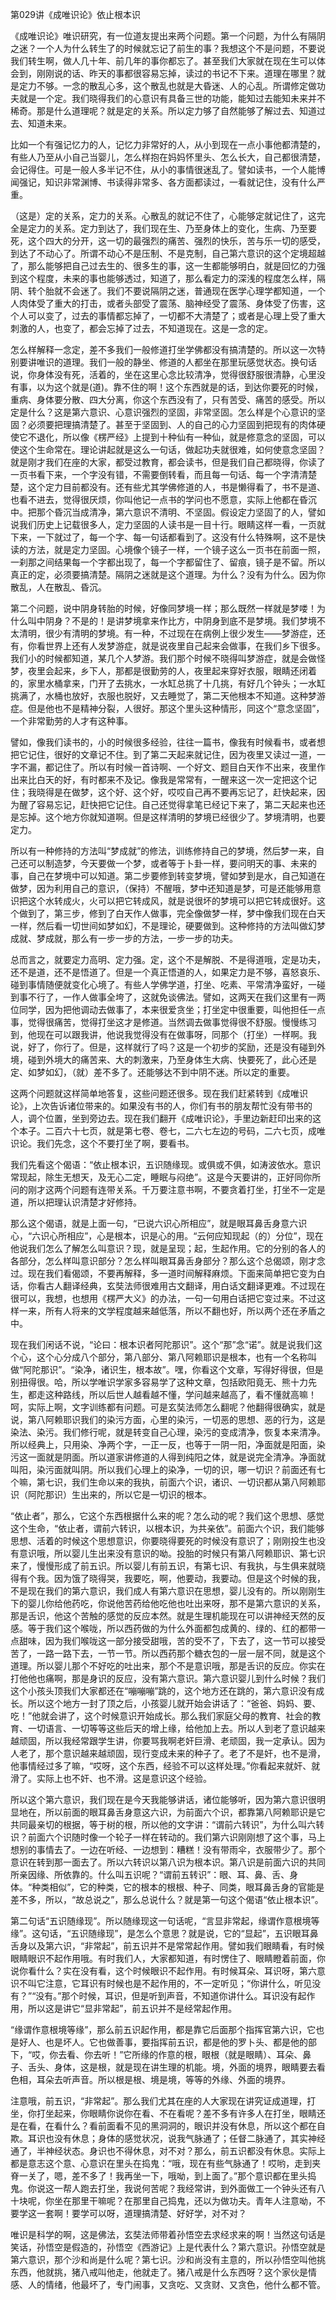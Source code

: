   

第029讲《成唯识论》依止根本识

《成唯识论》唯识研究，有一位道友提出来两个问题。第一个问题，为什么有隔阴之迷？一个人为什么转生了的时候就忘记了前生的事？我想这个不是问题，不要说我们转生啊，做人几十年、前几年的事你都忘了。甚至我们大家就在现在生可以体会到，刚刚说的话、昨天的事都很容易忘掉，读过的书记不下来。道理在哪里？就是定力不够。一念的散乱心多，这个散乱也就是大昏迷、人的心乱。所谓修定做功夫就是一个定。我们晓得我们的心意识有具备三世的功能，能知过去能知未来并不稀奇。那是什么道理呢？就是定的关系。所以定力够了自然能够了解过去、知道过去、知道未来。

比如一个有强记忆力的人，记忆力非常好的人，从小到现在一点小事他都清楚的，有些人乃至从小自己当婴儿，怎么样抱在妈妈怀里头、怎么长大，自己都很清楚，会记得住。可是一般人多半记不住，从小的事情很迷乱了。譬如读书，一个人能博闻强记，知识非常渊博、书读得非常多、各方面都读过，一看就记住，没有什么严重。

（这是）定的关系，定力的关系。心散乱的就记不住了，心能够定就记住了，这完全是定力的关系。定力到达了，我们现在生、乃至身体上的变化，生病、乃至要死，这个四大的分开，这一切的最强烈的痛苦、强烈的快乐，苦与乐一切的感受，到达了不动心了。所谓不动心不是压制、不是克制，自己第六意识的这个定境超越了，那么能够把自己过去生的、很多生的事，这一生都能够明白，就是回忆的力强到这个程度，未来的事也能够透过，知道了，那么看定力的深浅的程度怎么样，隔阴、转个胎就不会迷了。我们不要说隔阴之迷，普通现在医学心理学都知道，一个人肉体受了重大的打击，或者头部受了震荡、脑神经受了震荡、身体受了伤害，这个人可以变了，过去的事情都忘掉了，一切都不大清楚了；或者是心理上受了重大刺激的人，也变了，都会忘掉了过去，不知道现在。这是一念的定。

怎么样解释一念定，差不多我们一般修道打坐学佛都没有搞清楚的。所以这一次特别要讲唯识的道理。我们一般的静坐、修道的人都坐在那里玩感觉状态。换句话说，你身体没有死，活着的，坐在这里心念比较清净，觉得很舒服很清静，心里没有事，以为这个就是(道)。靠不住的啊！这个东西就是的话，到达你要死的时候，重病、身体要分散、四大分离，你这个东西没有了，只有苦受、痛苦的感受。所以定是什么？这是第六意识、心意识强烈的坚固，非常坚固。怎么样是个心意识的坚固？必须要把理搞清楚了。甚至于坚固到、人的自己的心力坚固到把现有的肉体硬使它不退化，所以像《楞严经》上提到十种仙有一种仙，就是修意念的坚固，可以使这个生命常在。理论讲起就是这么一句话，做起功夫就很难，如何使意念坚固？就是刚才我们在座的大家，都受过教育，都会读书，但是我们自己都晓得，你读了一页书看下来，一个字没有错，不需要倒转看，而且每一句话、每一个字清清楚楚，这个定力目前都没有。还有些尤其学佛修道的人，书是懒得看了，书不是道、也看不进去，觉得很厌烦，你叫他记一点书的学问也不愿意，实际上他都在昏沉中。把那个昏沉当成清净，第六意识不清明、不坚固。假设定力坚固了的人，譬如说我们历史上记载很多人，定力坚固的人读书是一目十行。眼睛这样一看，一页就下来，一下就过了，每一个字、每一句话都看到了。这没有什么特殊啊，这不是快读的方法，就是定力坚固。心境像个镜子一样，一个镜子这么一页书在前面一照，一刹那之间结果每一个字都出现了，每一个字都留住了、留痕，镜子是不留。所以真正的定，必须要搞清楚。隔阴之迷就是这个道理。为什么？没有为什么。因为你散乱，人在散乱、昏沉。

第二个问题，说中阴身转胎的时候，好像同梦境一样；那么既然一样就是梦喽！为什么叫中阴身？不是的！是讲梦境拿来作比方，中阴身到底不是梦境。我们梦境不太清明，很少有清明的梦境。有一种，不过现在在病例上很少发生——梦游症，还有，你看世界上还有人发梦游症，就是说夜里自己起来会做事，在我们乡下很多。我们小的时候都知道，某几个人梦游。我们那个时候不晓得叫梦游症，就是会做怪梦，夜里会起来，乡下人，那都是很勤劳的人，夜里起来穿好衣服，眼睛还闭着的，家里水桶拿来，门开了去挑水，一水缸总挑了十几挑，有好几个钟头；一水缸挑满了，水桶也放好，衣服也脱好，又去睡觉了，第二天他根本不知道。这种梦游症。但是他也不是精神分裂，人很好。那这个里头这种情形，同这个“意念坚固”，一个非常勤劳的人才有这种事。

譬如，像我们读书的，小的时候很多经验，往往一篇书，像我有时候看书，或者想把它记住，很好的文章记不住。到了第二天起来就记住，因为夜里又读过一道，一字不漏，都记住了。所以有时候一首诗啊、一个好文、题目白天作不出来，夜里作出来比白天的好，有时都来不及记。像我是常常有，一醒来这一次一定把这个记住；我晓得是在做梦，这个好、这个好，哎哎自己再不要再忘记了，赶快起来，因为醒了容易忘记，赶快把它记住。自己还觉得拿笔已经记下来了，第二天起来也还是忘掉。这个地方你就知道啊。但是这样清明的梦境已经很少了。梦境清明，也要定力。

所以有一种修持的方法叫“梦成就”的修法，训练修持自己的梦境，然后梦一来，自己还可以制造梦，今天要做一个梦，或者等于卜卦一样，要问明天的事、未来的事，自己在梦境中可以知道。第二步要修到转变梦境，譬如梦到是水，自己知道在做梦，因为利用自己的意识，（保持）不醒哦，梦中还知道是梦，可是还能够用意识把这个水转成火，火可以把它转成风，就是说很坏的梦境可以把它转成很好。这个做到了，第三步，修到了白天作人做事，完全像做梦一样，梦中像我们现在白天一样，然后看一切世间如梦如幻，不是理论，硬要做到。这种修持的方法叫做幻梦成就、梦成就，那么有一步一步的方法，一步一步的功夫。

总而言之，就要定力高明、定力强。定，这个不是解脱、不是得道哦，定是功夫，还不是道，还不是悟道了。但是一个真正悟道的人，如果定力是不够，喜怒哀乐、碰到事情随便就变化心境了。有些人学佛学道，打坐、吃素、平常清净蛮好，一碰到事不行了，一作人做事全垮了，这就免谈佛法。譬如，这两天在我们这里有一两位同学，因为把他调动去做事了，本来很爱贪坐；打坐定中很重要，叫他担任一点事，觉得很痛苦，觉得打坐这才是修道。当然调去做事觉得很不舒服。慢慢练习到，他现在可以跟我讲，他说我觉得没有在做事呀，同那个（打坐）一样啊。我说，好了，你行了。但是，这样就行了吗？这是一个初步的奖励，还是没有碰到外境，碰到外境大的痛苦来、大的刺激来，乃至身体生大病、快要死了，此心还是定、如梦如幻，（就）差不多了。还能够达不到中阴不迷。所以定的重要。

这两个问题就这样简单地答复，这些问题还很多。现在我们赶紧转到《成唯识论》，上次告诉诸位带来的。如果没有书的人，你们有书的朋友帮忙没有带书的人，调个位置，坐到旁边去。现在我们翻开《成唯识论》，手里边新赶印出来的这个本子。二百六十七页，就是第七卷、卷七，二六七左边的号码，二六七页，成唯识论。我们先念，这个不要打坐了啊，要看书。

我们先看这个偈语：“依止根本识，五识随缘现。或俱或不俱，如涛波依水。意识常现起，除生无想天，及无心二定，睡眠与闷绝”。这是今天要讲的，正好同你所问的刚才这两个问题有连带关系。千万要注意书啊，不要贪着打坐，打坐不一定是道，所以把理认识清楚才好修持。

那么这个偈语，就是上面一句，“已说六识心所相应”，就是眼耳鼻舌身意六识心，“六识心所相应”，心是根本，识是心的用。“云何应知现起（的）分位”，现在他说我们怎么了解怎么叫意识？现，就是呈现；起，生起作用。它的分别的各人的各部分，怎么样叫意识部分？怎么样叫眼耳鼻舌身部分？那么这个总偈颂，刚才念过。现在我们看偈颂，不要再解释，多一道时间解释麻烦。下面来简单把它变为白话，你看古人翻译经典，玄奘法师很难用古文翻译，用白话文翻译更难。不过现在很可以，我想，也想用《楞严大义》的办法，一句一句用白话把它变过来。不过这样一来，所有人将来的文学程度越来越低落，所以不翻也好，所以两个还在矛盾之中。

现在我们闲话不说，“论曰：根本识者阿陀那识”。这个“那”念“诺”。就是说我们这个心，这个心分成八个部分，第八部分、第八阿赖耶识是根本，也有一个名称叫做“阿陀那识”。“染净，诸识生，根本故”。嘿，你看这个文章，写得好得很，但是别扭得很。哈，所以学唯识学家多容易学了这种文章，包括欧阳竟无、熊十力先生，都走这种路线，所以后世人越看越不懂，学问越来越高了，看不懂就高嘛！呵，实际上啊，文字训练都有问题。可是玄奘法师怎么翻呢？他翻得很确实，就是说，第八阿赖耶识我们的染污方面，心里的染污，一切恶的思想、恶的行为，这是染法、染污。我们修行呢，就是转变自己心理，染污的变成清净，恢复本来清净。所以经典上，只用染、净两个字，一正一反，也等于一阴一阳，净面就是阳面，染污这一面就是阴面。所以道家讲修道的人得到纯阳之体，就是说完全清净。净面就叫阳，染污面就叫阴。所以我们心理上的染净，一切的识，哪一切识？前面还有七个嘛，第七识，我们生命以来的我执，前面六个识，诸识、一切识都从第八阿赖耶识（阿陀那识）生出来的，所以它是一切识的根本。

“依止者”，那么，它这个东西根据什么来的呢？怎么动的呢？我们这个思想、感觉这个生命，“依止者，谓前六转识，以根本识，为共亲依”。前面六个识，我们能够思想、活着的时候这个思想意识，你要晓得要死的时候没有意识了；刚刚投生也没有意识哦，所以婴儿生出来没有意识的呦。投胎的时候只有第八阿赖耶识、第七识来了，慢慢形成了前五识。所以婴儿有前五识，有第七识、有我执，与生俱来就晓得有个我。因为饿了晓得哭，我要吃，啊，他要动，我要动。但是这个时候的我，不是现在我们的第六意识，我们成人有第六意识在思想，婴儿没有的。所以刚刚生下的婴儿你给他药吃，你说他苦药给他吃他也吐出来呀，那不是第六意识的关系，那是舌识，他这个苦触的感觉的反应本然。就是生理机能现在可以讲神经天然的反感。等于我们这个喉咙，所以西药做的为什么外面都包成黄的、绿的、红的都带一点甜味，因为我们喉咙这一部分接受甜哦，苦的受不了，下去了，这一节可以接受苦了，一路一路下去，一节一节。所以西药那个糖衣包的一层一层不同，就是这个道理。所以婴儿那个不好吃的吐出来，那个不是意识哦，那是舌识的反应。你实在打他他也痛啊，那是身识的反应，没有第六意识。第六意识婴儿到什么时候？我们这个小孩头顶我们大家都还在“嘣嘣嘣”跳的，这个地方还在跳的，第六意识没有成长。所以这个地方一封了顶之后，小孩婴儿就开始会讲话了：“爸爸、妈妈、要、吃！”他就会讲了，这个时候意识开始成长。那么我们家庭父母的教育、社会的教育、一切语言、一切等等这些后天的增上缘，给他加上去。所以人到老了意识越来越顽固，所以我经常跟学生讲，你要骂我啊老奸巨滑、老顽固，我一定承认。因为人老了，那个意识越来越顽固，现行变成未来的种子了。老了不是奸，也不是滑，他事情经过多了嘛，“哎呀，这个东西，经验不可以这样处理。”你看起来就奸、就滑了。实际上也不奸、也不滑。这是意识这个经验。

所以这个第六意识，我们现在是今天我能够讲话，诸位能够听，因为第六意识很明显地在，所以前面的眼耳鼻舌身意这六识，为前面六个识，都靠第八阿赖耶识是它共同最亲切的根据，等于树的根，所以他的文字讲：“谓前六转识”，为什么叫六转识？前面六个识随时像一个轮子一样在转动的。我们第六识刚刚想了这个事，马上想别的事情去了。一边在听经、一边想到：糟糕！没有带雨伞，衣服带少了。那个意识在转到那一面去了。所以六转识以第八识为根本识。第八识是前面六识的共同所亲因缘、所依靠的。什么叫五识呢？“谓前五转识”：眼、耳、鼻、舌、身体。“种类相似”，它的种类，它的根本的根根、种子、同类，眼耳鼻舌身的官能是差不多，所以，“故总说之”，那么总说什么？就是第一句这个偈语“依止根本识”。

第二句话“五识随缘现”。所以随缘现这一句话呢，“言显非常起，缘谓作意根境等缘”。这句话，“五识随缘现”，是怎么个意思？就是说，它的“显起”，五识眼耳鼻舌身以及第六识，“非常起”，前五识并不是常常起作用。譬如我们眼睛看，有时候眼睛眼识不起作用哦。有时我们人，大家都知道，有时愣住了、眼睛瞪着前面，你说你看什么？实在没有看，这个时候眼识不起作用。有时候耳朵、耳识呀，第六意识不叫它注意，它耳识有时候也是不起作用的，不一定听见；“你讲什么，听见没有？”“没有。”那个时候，耳识，但是听到声音，不知道你讲什么。耳识没有起作用，所以这是讲它“显非常起”，前五识并不是经常起作用。

“缘谓作意根境等缘”，那么前五识起作用，都是靠它后面那个指挥官第六识，它也是好人、也是坏人。它也做善事，要指挥前五识，都是他的罗卜头、都是他的部下，“哎，你去看、你去听！”它所缘的作意的根，眼根（就是眼睛）、耳朵、鼻子、舌头、身体，这是根，就是现在讲生理的机能。境，外面的境界，眼睛要去看色相，耳朵去听声音。所以根是根、境是境，等等的外缘、外面的境界。

注意哦，前五识，“非常起”。那么我们尤其在座的人大家现在讲究证成道理，打坐，你打坐起来，你眼睛你说你在看、不在看呢？差不多有许多人在打坐，眼睛还是在看，在看什么？看前面看不见的黑洞洞的，眼识并没有休息，所以这个都在自欺。耳识也没有休息；身体的感觉状况，说我气脉通了；任督二脉通了，其实神经通了，半神经状态。身识也不得休息，对不对？那么，前五识都没有休息。实际上都是意志这个意、心意识在里头在捣鬼：“哦，现在有些气脉通了！哎哟，走到夹脊一关了，嗯，差不多了！我再坐一下，哦呦，到上面了。”那个意识都在里头捣鬼。你说这一帮人跑去打坐，我说何苦呢？我经常讲，到外面做工一个钟头还有八十块呢，你坐在那里干嘛呢？在那里自己捣鬼，还以为做功夫。青年人注意呦，不要学这一套啊！要学可以呀，道理搞清楚、好好学，对不对？

唯识是科学的啊，这是佛法，玄奘法师带着孙悟空去求经求来的啊！当然这句话是笑话，孙悟空是假造的，孙悟空《西游记》上是代表什么？第六意识。孙悟空就是第六意识，那个沙和尚是什么呢？第七识。沙和尚没有主意的，所以孙悟空叫他挑东西，他就挑，猪八戒叫他走，他就走了。猪八戒是什么东西呀？这个家伙是情感、人的情绪，他最坏了，专门闹事，又贪吃、又贪财、又贪色，他什么都不管。